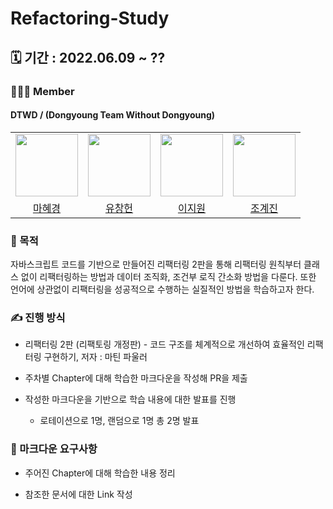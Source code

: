 # Refactoring-Study

## 🗓️ 기간 : 2022.06.09 ~ ??

### 👩‍👧‍👦 Member

#### DTWD / (Dongyoung Team Without Dongyoung)

<center>
<table  width="100%">
<tr>
<td  align="center">
<img src="https://user-images.githubusercontent.com/81891292/171565961-61841eb4-9ef2-4939-8531-90ddaea3c5ba.png" width="100px;" />
</td>
<td  align="center">
<img src="https://user-images.githubusercontent.com/81891292/171565744-f0a390e7-352c-4f99-a14d-1bd84226ff21.png" width="100px;" />
</td>
<td  align="center">
<img src="https://user-images.githubusercontent.com/81891292/171566278-ec833ec2-e705-4f3d-8de8-7efc4cded4a2.jpg" width="100px" />
</td>
<td  align="center">
<img src="https://user-images.githubusercontent.com/81891292/171565632-0bf11156-a2c5-4df9-9dd4-d9dff3e28a16.jpg" width="100px;" />
</td>
</tr>
<tr>
<td  align="center">
<a  href="https://github.com/Hyevvy">
<div>마혜경</div>
</a>
</td>
<td  align="center">
<a  href="https://github.com/dbckdgjs369">
<div>유창헌</div>
</a>
</td>
<td  align="center">
<a  href="https://github.com/ljw0096">
<div>이지원</div>
</a>
</td>
<td  align="center">
<a  href="https://github.com/chogyejin">
<div>조계진</div>
</a>
</td>
</tr>
</table>
</center>

### 🏁 목적

자바스크립트 코드를 기반으로 만들어진 리팩터링 2판을 통해 리팩터링 원칙부터 클래스 없이 리팩터링하는 방법과 데이터 조직화, 조건부 로직 간소화 방법을 다룬다. 또한 언어에 상관없이 리팩터링을 성공적으로 수행하는 실질적인 방법을 학습하고자 한다.

### ✍️ 진행 방식

- 리팩터링 2판 (리팩토링 개정판) - 코드 구조를 체계적으로 개선하여 효율적인 리팩터링 구현하기, 저자 : 마틴 파울러
- 주차별 Chapter에 대해 학습한 마크다운을 작성해 PR을 제출

- 작성한 마크다운을 기반으로 학습 내용에 대한 발표를 진행
  - 로테이션으로 1명, 랜덤으로 1명 총 2명 발표

### :book: 마크다운 요구사항

- 주어진 Chapter에 대해 학습한 내용 정리

- 참조한 문서에 대한 Link 작성
